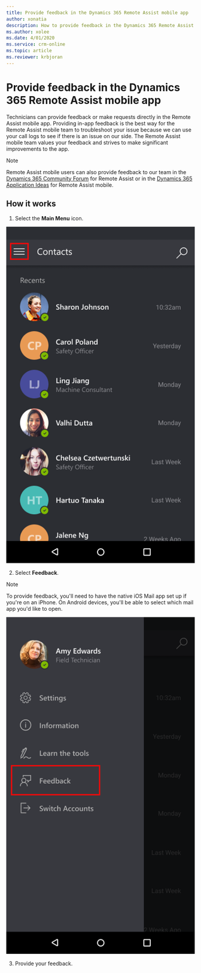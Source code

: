 ```yaml
---
title: Provide feedback in the Dynamics 365 Remote Assist mobile app
author: xonatia
description: How to provide feedback in the Dynamics 365 Remote Assist mobile app
ms.author: xolee
ms.date: 4/01/2020
ms.service: crm-online
ms.topic: article
ms.reviewer: krbjoran
---
```

# Provide feedback in the Dynamics 365 Remote Assist mobile app

Technicians can provide feedback or make requests directly in the Remote Assist mobile app. Providing in-app feedback is the best way for the Remote Assist mobile team to troubleshoot your issue because we can use your call logs to see if there is an issue on our side. The Remote Assist mobile team values your feedback and strives to make significant improvements to the app. 

>[!Note]
> Remote Assist mobile users can also provide feedback to our team in the [Dynamics 365 Community Forum](https://community.dynamics.com/365/remoteassist) for Remote Assist or in the [Dynamics 365 Application Ideas](https://experience.dynamics.com/ideas/categories/list/?category=81a97e52-9c54-e911-a963-000d3a4f33c1&forum=4323c621-52bc-e811-a975-000d3a1bec70) for Remote Assist mobile.

## How it works
1. Select the **Main Menu** icon.

![Screenshot of Remote Assist mobile, showing the Main Menu icon highlighted.](./media/mainmenu.png)

2. Select **Feedback**. 

>[!Note]
> To provide feedback, you'll need to have the native iOS Mail app set up if you're on an iPhone. On Android devices, you'll be able to select which mail app you'd like to open.

![Screenshot of Remote Assist mobile, showing the Feedback option in the menu.](./media/feedback.png)

3. Provide your feedback.


